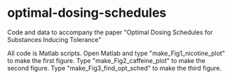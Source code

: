 # optimal-dosing-schedules
Code and data to accompany the paper "Optimal Dosing Schedules for Substances Inducing Tolerance"

All code is Matlab scripts. 
Open Matlab and type "make_Fig1_nicotine_plot" to make the first figure.
Type "make_Fig2_caffeine_plot" to make the second figure.
Type "make_Fig3_find_opt_sched" to make the third figure.

